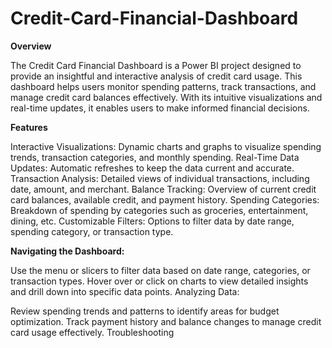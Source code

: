 # Credit-Card-Financial-Dashboard


**Overview**

The Credit Card Financial Dashboard is a Power BI project designed to provide an insightful and interactive analysis of credit card usage. This dashboard helps users monitor spending patterns, track transactions, and manage credit card balances effectively. With its intuitive visualizations and real-time updates, it enables users to make informed financial decisions.

**Features**

Interactive Visualizations: Dynamic charts and graphs to visualize spending trends, transaction categories, and monthly spending.
Real-Time Data Updates: Automatic refreshes to keep the data current and accurate.
Transaction Analysis: Detailed views of individual transactions, including date, amount, and merchant.
Balance Tracking: Overview of current credit card balances, available credit, and payment history.
Spending Categories: Breakdown of spending by categories such as groceries, entertainment, dining, etc.
Customizable Filters: Options to filter data by date range, spending category, or transaction type.

**Navigating the Dashboard:**


Use the menu or slicers to filter data based on date range, categories, or transaction types.
Hover over or click on charts to view detailed insights and drill down into specific data points.
Analyzing Data:

Review spending trends and patterns to identify areas for budget optimization.
Track payment history and balance changes to manage credit card usage effectively.
Troubleshooting
